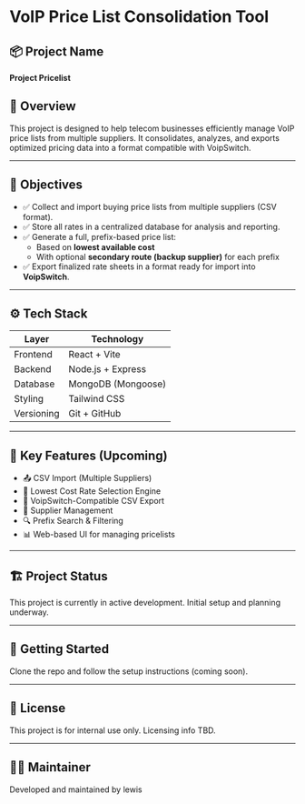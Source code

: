 # VoIP Price List Consolidation Tool

## 📦 Project Name
**Project Pricelist**

## 📄 Overview
This project is designed to help telecom businesses efficiently manage VoIP price lists from multiple suppliers. It consolidates, analyzes, and exports optimized pricing data into a format compatible with VoipSwitch.

---

## 🎯 Objectives

- ✅ Collect and import buying price lists from multiple suppliers (CSV format).
- ✅ Store all rates in a centralized database for analysis and reporting.
- ✅ Generate a full, prefix-based price list:
  - Based on **lowest available cost**
  - With optional **secondary route (backup supplier)** for each prefix
- ✅ Export finalized rate sheets in a format ready for import into **VoipSwitch**.

---

## ⚙️ Tech Stack

| Layer       | Technology       |
|-------------|------------------|
| Frontend    | React + Vite     |
| Backend     | Node.js + Express|
| Database    | MongoDB (Mongoose) |
| Styling     | Tailwind CSS     |
| Versioning  | Git + GitHub     |

---

## 📁 Key Features (Upcoming)

- 📤 CSV Import (Multiple Suppliers)
- 🧠 Lowest Cost Rate Selection Engine
- 🧾 VoipSwitch-Compatible CSV Export
- 👥 Supplier Management
- 🔍 Prefix Search & Filtering
- 📊 Web-based UI for managing pricelists

---

## 🏗️ Project Status
This project is currently in active development. Initial setup and planning underway.

---

## 🚀 Getting Started
Clone the repo and follow the setup instructions (coming soon).

---

## 📌 License
This project is for internal use only. Licensing info TBD.

---

## 🙋‍♂️ Maintainer
Developed and maintained by lewis
